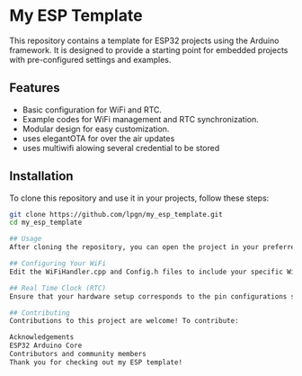 # My ESP Template

This repository contains a template for ESP32 projects using the Arduino framework. It is designed to provide a starting point for embedded projects with pre-configured settings and examples.

## Features

- Basic configuration for WiFi and RTC.
- Example codes for WiFi management and RTC synchronization.
- Modular design for easy customization.
- uses elegantOTA for over the air updates
- uses multiwifi alowing several credential to be stored


## Installation

To clone this repository and use it in your projects, follow these steps:

```bash
git clone https://github.com/lpgn/my_esp_template.git
cd my_esp_template

## Usage
After cloning the repository, you can open the project in your preferred IDE or editor that supports ESP8266/ESP32 development (like PlatformIO or the Arduino IDE).

## Configuring Your WiFi
Edit the WiFiHandler.cpp and Config.h files to include your specific WiFi settings.

## Real Time Clock (RTC)
Ensure that your hardware setup corresponds to the pin configurations specified in the TimeHandler.cpp file.

## Contributing
Contributions to this project are welcome! To contribute:

Acknowledgements
ESP32 Arduino Core
Contributors and community members
Thank you for checking out my ESP template!
